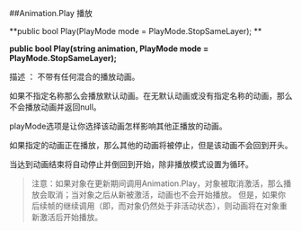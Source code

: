 ##Animation.Play 播放

**public bool Play(PlayMode mode = PlayMode.StopSameLayer); **

**public bool Play(string animation, PlayMode mode = PlayMode.StopSameLayer);**

描述 ： 不带有任何混合的播放动画。

如果不指定名称那么会播放默认动画。在无默认动画或没有指定名称的动画，那么不会播放动画并返回null。

playMode选项是让你选择该动画怎样影响其他正播放的动画。

如果指定的动画正在播放，那么其他的动画将被停止，但是该动画不会回到开头。

当达到动画结束将自动停止并倒回到开始，除非播放模式设置为循环。

>注意：如果对象在更新期间调用Animation.Play，对象被取消激活，那么播放会取消；当对象之后从新被激活，动画也不会开始播放。 但是，如果你后续帧的继续调用（即，而对象仍然处于非活动状态），则动画将在对象重新激活后开始播放。